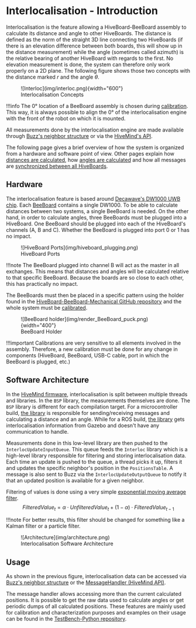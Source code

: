 # Interlocalisation - Introduction
Interlocalisation is the feature allowing a HiveBoard-BeeBoard assembly to calculate its distance and angle to other HiveBoards. The distance is defined as the norm of the straight 3D line connecting two HiveBoards (if there is an elevation difference between both boards, this will show up in the distance measurement) while the angle (sometimes called azimuth) is the relative bearing of another HiveBoard with regards to the first. No elevation measurement is done, the system can therefore only work properly on a 2D plane. The following figure shows those two concepts with the distance marked $r$ and the angle $\theta$.

<figure markdown>
  ![Interloc](img/interloc.png){width="600"}
  <figcaption>Interlocalisation Concepts</figcaption>
</figure>

!!!info
    The 0° location of a BeeBoard assembly is chosen during [calibration](../calibrating_a_hiveboard.md). This way, it is always possible to align the 0° of the interlocalisation engine with the front of the robot on which it is mounted.

All measurements done by the interlocalisation engine are made available through [Buzz's neighbor structure](https://github.com/buzz-lang/Buzz/blob/master/doc/api.md#neighbors) or via the [HiveMind's API](../../HiveMind/hivemind-api.md).

The following page gives a brief overview of how the system is organized from a hardware and software point of view. Other pages explain how [distances are calculated](distance.md), how [angles are calculated](angle.md) and how all messages are [synchronized between all HiveBoards](sync.md).

## Hardware
The interlocalisation feature is based around [Decawave's DW1000 UWB chip](https://www.decawave.com/sites/default/files/resources/dw1000-datasheet-v2.09.pdf). Each [BeeBoard](../../../hardware/BeeBoard/BeeBoard_V1.000.md) contains a single DW1000. To be able to calculate distances between two systems, a single BeeBoard is needed. On the other hand, in order to calculate angles, three BeeBoards must be plugged into a HiveBoard. One BeeBoard should be plugged into each of the HiveBoard's channels (A, B and C). Whether the BeeBoard is plugged into port 0 or 1 has no impact.

<figure markdown>
  ![HiveBoard Ports](img/hiveboard_plugging.png)
  <figcaption>HiveBoard Ports</figcaption>
</figure>

!!!note
    The BeeBoard plugged into channel B will act as the master in all exchanges. This means that distances and angles will be calculated relative to that specific BeeBoard. Because the boards are so close to each other, this has practically no impact.

The BeeBoards must then be placed in a specific pattern using the holder found in the [HiveBoard-BeeBoard-Mechanical GitHub repository](https://github.com/SwarmUS/HiveBoard-BeeBoard-Mechanical) and the whole system must be [calibrated](../calibrating_a_hiveboard.md). 

<figure markdown>
  ![BeeBoard holder](img/render_BeeBoard_puck.png){width="400"}
  <figcaption>BeeBoard Holder</figcaption>
</figure>

!!!important
    Calibrations are very sensitive to all elements involved in the assembly. Therefore, a new calibration must be done for any change in components (HiveBoard, BeeBoard, USB-C cable, port in which the BeeBoard is plugged, etc.)

## Software Architecture
In the [HiveMind firmware](https://github.com/SwarmUS/HiveMind), interlocalisation is split between multiple threads and libraries. In the `BSP` library, the measurements themselves are done. The `BSP` library is different for each compilation target. For a microcontroller build, [the library](https://github.com/SwarmUS/HiveMind/tree/master/src/bsp/src/stm32/src/interloc) is responsible for sending/receiving messages and calculating a distance and an angle. While for a ROS build, [the library](https://github.com/SwarmUS/HiveMind/blob/master/src/bsp/src/posix/src/InterlocManager.cpp) gets interlocalisation information from Gazebo and doesn't have any communication to handle.

Measurements done in this low-level library are then pushed to the `InterlocUpdateInputQueue`. This queue feeds the `Interloc` library which is a high-level library responsible for filtering and storing interlocalisation data. Each time an update is pushed to the queue, a thread picks it up, filters it and updates the specific neighbor's position in the `PositionsTable`. A message is also sent to Buzz via the `InterlocUpdateOutputQueue` to notify it that an updated position is available for a given neighbor.

Filtering of values is done using a very simple [exponential moving average filter](https://en.wikipedia.org/wiki/Moving_average#Exponential_moving_average).
$$
FilteredValue_t = \alpha \cdot UnfilteredValue_t + (1-\alpha) \cdot FilteredValue_{t-1}
$$

!!!note
    For better results, this filter should be changed for something like a Kalman filter or a particle filter.

<figure markdown>
  ![Architecture](img/architecture.png)
  <figcaption>Interlocalisation Software Architecture</figcaption>
</figure>

## Usage
As shown in the previous figure, interlocalisation data can be accessed via [Buzz's neighbor structure](https://github.com/buzz-lang/Buzz/blob/master/doc/api.md#neighbors) or the [MessageHandler (HiveMind API)](../../HiveMind/hivemind-api.md). 

The message handler allows accessing more than the current calculated positions. It is possible to get the raw data used to calculate angles or get periodic dumps of all calculated positions. These features are mainly used for calibration and characterization purposes and examples on their usage can be found in the [TestBench-Python repository](https://github.com/SwarmUS/TestBench-Python).
